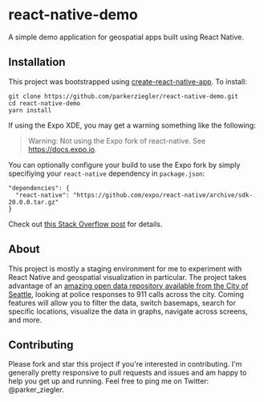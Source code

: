 # react-native-demo
A simple demo application for geospatial apps built using React Native.

## Installation
This project was bootstrapped using [create-react-native-app](https://facebook.github.io/react-native/docs/getting-started.html). To install:

```
git clone https://github.com/parkerziegler/react-native-demo.git
cd react-native-demo
yarn install
```

If using the Expo XDE, you may get a warning something like the following:
> Warning: Not using the Expo fork of react-native. See https://docs.expo.io.

You can optionally configure your build to use the Expo fork by simply specifiying your `react-native` dependency in `package.json`:

```
"dependencies": {
  "react-native": "https://github.com/expo/react-native/archive/sdk-20.0.0.tar.gz"
}
```

Check out [this Stack Overflow post](https://stackoverflow.com/questions/45187220/not-using-the-expo-fork-of-react-native) for details.

## About
This project is mostly a staging environment for me to experiment with React Native and geospatial visualization in particular. The project takes advantage of an [amazing open data repository available from the City of Seattle](https://data.seattle.gov/), looking at police responses to 911 calls across the city. Coming features will allow you to filter the data, switch basemaps, search for specific locations, visualize the data in graphs, navigate across screens, and more.

## Contributing
Please fork and star this project if you're interested in contributing. I'm generally pretty responsive to pull requests and issues and am happy to help you get up and running. Feel free to ping me on Twitter: @parker_ziegler.
